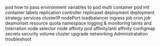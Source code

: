 pod
how to pass environment variables to pod
multi container pod
init container
labels
replication controller
replicaset
deployment
deployment strategy
services
    clusterIP
    nodePort
    loadbalancer
    ingress
job
cron job
deamonset
resource quota
namespace
logging & monitoring
taints and tolerration
node selector
node affinity
pod affinity/anti affinity
configmap
secrets
security
volume
cluster upgrade
networking
Administratation
troubleshoot
